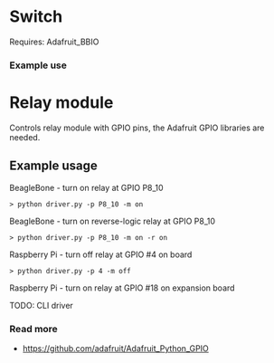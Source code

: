 # Switch

Requires: Adafruit_BBIO

### Example use

# Relay module

Controls relay module with GPIO pins, the Adafruit GPIO libraries are needed.

## Example usage

BeagleBone - turn on relay at GPIO P8_10

    > python driver.py -p P8_10 -m on


BeagleBone - turn on reverse-logic relay at GPIO P8_10 

    > python driver.py -p P8_10 -m on -r on


Raspberry Pi - turn off relay at GPIO #4 on board

    > python driver.py -p 4 -m off


Raspberry Pi - turn on relay at GPIO #18 on expansion board

TODO: CLI driver

### Read more

* https://github.com/adafruit/Adafruit_Python_GPIO